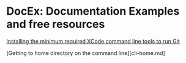 # DocEx: Documentation Examples and free resources

[Installing the minimum required XCode command line tools to run Git](git-xcode-tools.md)
 
[Getting to home directory on the command line][cli-home.md]
